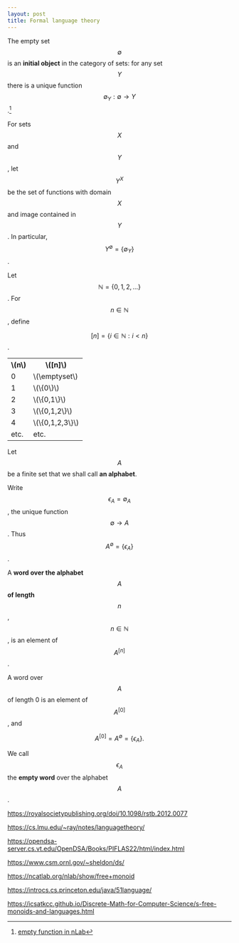 ```yaml
---
layout: post
title: Formal language theory
---
```


The empty set $$\emptyset$$ is an **initial object** in the category of sets:
for any set $$Y$$ there is a unique function $$\emptyset_Y:\emptyset \to Y$$.[^1]

[^1]: [empty function in nLab](https://ncatlab.org/nlab/show/empty+function)

For sets $$X$$ and $$Y$$, let $$Y^X$$ be the set of functions with domain $$X$$ and image contained in $$Y$$.
In particular, $$Y^\emptyset = \{\emptyset_Y\}$$.



Let $$\mathbb{N}=\{0,1,2,\ldots\}$$. For $$n \in \mathbb{N}$$, define

$$[n] = \{i \in \mathbb{N} : i < n\}$$.

<table>
  <tr>
    <th>\(n\)</th>
    <th>\([n]\)</th>
  </tr>
  <tr>
    <td>0</td>
    <td>\(\emptyset\)</td>
  </tr>
  <tr>
    <td>1</td>
    <td>\(\{0\}\)</td>
  </tr>
  <tr>
    <td>2</td>
    <td>\(\{0,1\}\)</td>
  </tr>
  <tr>
    <td>3</td>
    <td>\(\{0,1,2\}\)</td>
  </tr>
  <tr>
    <td>4</td>
    <td>\(\{0,1,2,3\}\)</td>
  </tr>
  <tr>
    <td>etc.</td>
    <td>etc.</td>
  </tr>
</table>

Let $$A$$ be a finite set that we shall call **an alphabet**.

Write $$\epsilon_A=\emptyset_A$$, the unique function
$$\emptyset \to A$$. Thus $$A^\emptyset = \{\epsilon_A\}$$.

A **word over the alphabet** $$A$$ **of length** $$n$$, $$n \in \mathbb{N}$$, is an element
of $$A^{[n]}$$.

A word over $$A$$ of length 0 is an element of $$A^{[0]}$$, and

$$A^{[0]} = A^\emptyset = \{\epsilon_A\}.$$

We call $$\epsilon_A$$ the **empty word** over the alphabet $$A$$.





<https://royalsocietypublishing.org/doi/10.1098/rstb.2012.0077>


<https://cs.lmu.edu/~ray/notes/languagetheory/>


<https://opendsa-server.cs.vt.edu/OpenDSA/Books/PIFLAS22/html/index.html>

<https://www.csm.ornl.gov/~sheldon/ds/>

<https://ncatlab.org/nlab/show/free+monoid>


<https://introcs.cs.princeton.edu/java/51language/>


<https://icsatkcc.github.io/Discrete-Math-for-Computer-Science/s-free-monoids-and-languages.html>